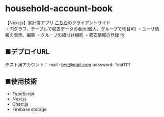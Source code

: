 # household-account-book
【Next.js】家計簿アプリ
<a href="https://github.com/koda-momo/server-household-account-book">こちら</a>のクライアントサイド
<br/>
・円グラフ、テーブルで収支データの表示(個人、グループで切替可)
・ユーザ情報の表示、編集
・グループの紐づけ機能
・収支情報の登録
他

## ■デプロイURL
テスト用アカウント：
mail    : test@mail.com
password: Test1111

## ■使用技術
<ul>
  <li>TypeScript</li>
  <li>Next.js</li>
  <li>Chart.js</li>
  <li>Firebase storage</li>
</ul>
